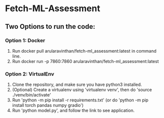 # Fetch-ML-Assessment

## Two Options to run the code:

### Option 1: Docker

1. Run docker pull arularavinthan/fetch-ml_assessment:latest in command line.
2. Run docker run -p 7860:7860 arularavinthan/fetch-ml_assessment:latest

### Option 2: VirtualEnv

1. Clone the repository, and make sure you have python3 installed.
2. (Optional) Create a virtualenv using 'virtualenv venv', then do 'source ./venv/bin/activate'
3. Run 'python -m pip install -r requirements.txt' (or do 'python -m pip install torch pandas numpy gradio')
4. Run 'python model.py', and follow the link to see application. 
